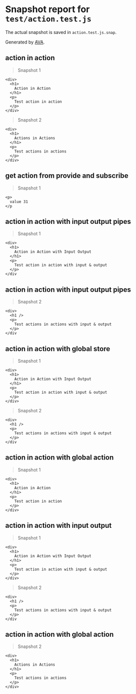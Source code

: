 # Snapshot report for `test/action.test.js`

The actual snapshot is saved in `action.test.js.snap`.

Generated by [AVA](https://ava.li).

## action in action

> Snapshot 1

    <div>
      <h1>
        Action in Action
      </h1>
      <p>
        Test action in action
      </p>
    </div>

> Snapshot 2

    <div>
      <h1>
        Actions in Actions
      </h1>
      <p>
        Test actions in actions
      </p>
    </div>

## get action from provide and subscribe

> Snapshot 1

    <p>
      value 31
    </p

## action in action with input output pipes

> Snapshot 1

    <div>
      <h1>
        Action in Action with Input Output
      </h1>
      <p>
        Test action in action with input & output
      </p>
    </div

## action in action with input output pipes

> Snapshot 2

    <div>
      <h1 />
      <p>
        Test actions in actions with input & output
      </p>
    </div

## action in action with global store

> Snapshot 1

    <div>
      <h1>
        Action in Action with Input Output
      </h1>
      <p>
        Test action in action with input & output
      </p>
    </div>

> Snapshot 2

    <div>
      <h1 />
      <p>
        Test actions in actions with input & output
      </p>
    </div

## action in action with global action

> Snapshot 1

    <div>
      <h1>
        Action in Action
      </h1>
      <p>
        Test action in action
      </p>
    </div>

## action in action with input output

> Snapshot 1

    <div>
      <h1>
        Action in Action with Input Output
      </h1>
      <p>
        Test action in action with input & output
      </p>
    </div>

> Snapshot 2

    <div>
      <h1 />
      <p>
        Test actions in actions with input & output
      </p>
    </div

## action in action with global action

> Snapshot 2

    <div>
      <h1>
        Actions in Actions
      </h1>
      <p>
        Test actions in actions
      </p>
    </div>